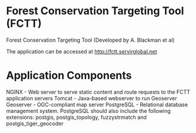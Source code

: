# Forest Conservation Targeting Tool (FCTT)
Forest Conservation Targeting Tool (Developed by A. Blackman et al)

The application can be accessed at http://fctt.servirglobal.net

# Application Components

NGINX - Web server to serve static content and route requests to the FCTT application servers
Tomcat - Java-based webserver to run Geoserver
Geoserver - OGC-compliant map server
PostgreSQL - Relational database management system. PostgreSQL should also include the following extensions: postgis, postgis_topology, fuzzystrmatch and postgis_tiger_geocoder


